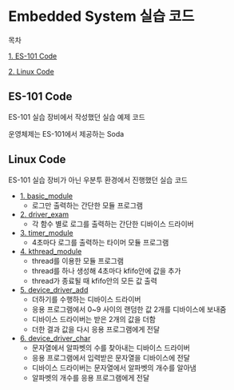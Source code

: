 # Embedded System 실습 코드

목차

[1. ES-101 Code](#es-101-code)

[2. Linux Code](#linux-code)



## ES-101 Code

ES-101 실습 장비에서 작성했던 실습 예제 코드

운영체제는 ES-101에서 제공하는 Soda

## Linux Code

ES-101 실습 장비가 아닌 우분투 환경에서 진행했던 실습 코드

- [1. basic_module](Linux%20Code/1.%20basic_module)
  - 로그만 출력하는 간단한 모듈 프로그램
- [2. driver_exam](Linux%20Code/2.%20driver_exam)
  - 각 함수 별로 로그를 출력하는 간단한 디바이스 드라이버
- [3. timer_module](Linux%20Code/3.%20timer_module)
  - 4초마다 로그를 출력하는 타이머 모듈 프로그램
- [4. kthread_module](Linux%20Code/4.%20kthread_module)
  - thread를 이용한 모듈 프로그램
  - thread를 하나 생성해 4초마다 kfifo안에 값을 추가
  - thread가 종료될 때 kfifo안의 모든 값 출력
- [5. device_driver_add](Linux%20Code/5.%20device_driver_add)
  - 더하기를 수행하는 디바이스 드라이버
  - 응용 프로그램에서 0~9 사이의 랜덤한 값 2개를 디바이스에 보내줌
  - 디바이스 드라이버는 받은 2개의 값을 더함
  - 더한 결과 값을 다시 응용 프로그램에게 전달
- [6. device_driver_char](Linux%20Code/6.%20device_driver_char)
  - 문자열에서 알파벳의 수를 찾아내는 디바이스 드라이버
  - 응용 프로그램에서 입력받은 문자열을 디바이스에 전달
  - 디바이스 드라이버는 문자열에서 알파벳의 개수를 알아냄
  - 알파벳의 개수를 응용 프로그램에게 전달

